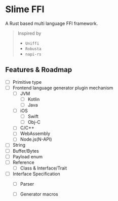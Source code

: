Slime FFI
===

A Rust based multi language FFI framework.

> Inspired by
> - `Uniffi`
> - `Robusta`
> - `napi-rs`

## Features & Roadmap

- [ ] Primitive type
- [ ] Frontend language generator plugin mechanism
  - [ ] JVM
    - [ ] Kotlin
    - [ ] Java
  - [ ] iOS
    - [ ] Swift
    - [ ] Obj-C
  - [ ] C/C++
  - [ ] WebAssembly
  - [ ] Node.js(N-API)
- [ ] String
- [ ] Buffer/Bytes
- [ ] Payload enum
- [ ] Reference
  - [ ] Class & Interface/Trait
- [ ] Interface Specification
  - [ ] Parser
  - [ ] Generator macros

